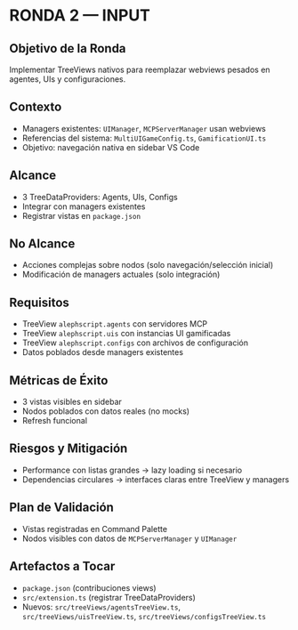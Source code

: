 # RONDA 2 — INPUT

## Objetivo de la Ronda
Implementar TreeViews nativos para reemplazar webviews pesados en agentes, UIs y configuraciones.

## Contexto
- Managers existentes: `UIManager`, `MCPServerManager` usan webviews
- Referencias del sistema: `MultiUIGameConfig.ts`, `GamificationUI.ts` 
- Objetivo: navegación nativa en sidebar VS Code

## Alcance
- 3 TreeDataProviders: Agents, UIs, Configs
- Integrar con managers existentes
- Registrar vistas en `package.json`

## No Alcance
- Acciones complejas sobre nodos (solo navegación/selección inicial)
- Modificación de managers actuales (solo integración)

## Requisitos
- TreeView `alephscript.agents` con servidores MCP
- TreeView `alephscript.uis` con instancias UI gamificadas  
- TreeView `alephscript.configs` con archivos de configuración
- Datos poblados desde managers existentes

## Métricas de Éxito
- 3 vistas visibles en sidebar
- Nodos poblados con datos reales (no mocks)
- Refresh funcional

## Riesgos y Mitigación
- Performance con listas grandes → lazy loading si necesario
- Dependencias circulares → interfaces claras entre TreeView y managers

## Plan de Validación
- Vistas registradas en Command Palette
- Nodos visibles con datos de `MCPServerManager` y `UIManager`

## Artefactos a Tocar
- `package.json` (contribuciones views)
- `src/extension.ts` (registrar TreeDataProviders)
- Nuevos: `src/treeViews/agentsTreeView.ts`, `src/treeViews/uisTreeView.ts`, `src/treeViews/configsTreeView.ts`
